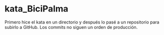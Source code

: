 # kata_BiciPalma
Primero hice el kata en un directorio y después lo pasé a un repositorio para subirlo a GitHub. Los commits no siguen un orden de producción.
